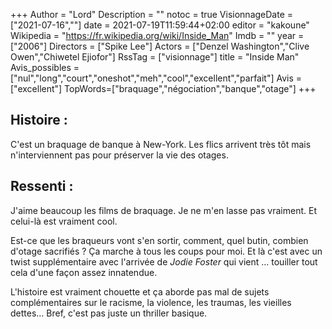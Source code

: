 +++
Author = "Lord"
Description = ""
notoc = true
VisionnageDate = ["2021-07-16",""]
date = 2021-07-19T11:59:44+02:00
editor = "kakoune"
Wikipedia = "https://fr.wikipedia.org/wiki/Inside_Man"
Imdb = ""
year = ["2006"]
Directors = ["Spike Lee"]
Actors = ["Denzel Washington","Clive Owen","Chiwetel Ejiofor"]
RssTag = ["visionnage"]
title = "Inside Man"
Avis_possibles = ["nul","long","court","oneshot","meh","cool","excellent","parfait"]
Avis = ["excellent"] 
TopWords=["braquage","négociation","banque","otage"]
+++
## Histoire : 
C'est un braquage de banque à New-York.
Les flics arrivent très tôt mais n'interviennent pas pour préserver la vie des otages. 

## Ressenti :
J'aime beaucoup les films de braquage.
Je ne m'en lasse pas vraiment.
Et celui-là est vraiment cool.

Est-ce que les braqueurs vont s'en sortir, comment, quel butin, combien d'otage sacrifiés ?
Ça marche à tous les coups pour moi.
Et là c'est avec un twist supplémentaire avec l'arrivée de *Jodie Foster* qui vient … touiller tout cela d'une façon assez innatendue.

L'histoire est vraiment chouette et ça aborde pas mal de sujets complémentaires sur le racisme, la violence, les traumas, les vieilles dettes…
Bref, c'est pas juste un thriller basique.


